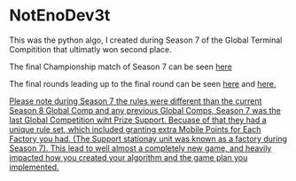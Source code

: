 # NotEnoDev3t

This was the python algo, I created during Season 7 of the Global Terminal Compitition that ultimatly won second place.

The final Championship match of Season 7 can be seen <a href="https://terminal.c1games.com/watch/7505015">here</a>

The final rounds leading up to the final round can be seen <a href="https://terminal.c1games.com/competitions/254">here</a> and <a href="https://terminal.c1games.com/competitions/253">here.


Please note during Season 7 the rules were different than the current Season 8 Global Comp and any previous Global Comps, Season 7 was the last Global Competition wiht Prize Support. Becuase of that they had a unique rule set, which included granting extra Mobile Points for Each Factory you had. (The Support stationay unit was known as a factory during Season 7). This lead to well almost a completely new game, and heavily impacted how you created your algorithm and the game plan you implemented.
